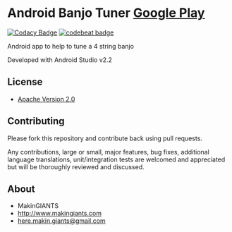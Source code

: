 # Android Banjo Tuner [Google Play](https://play.google.com/store/apps/details?id=com.makingiants.android.banjotuner)
[![Codacy Badge](https://api.codacy.com/project/badge/Grade/3b10f3aa545643b88e0d3ffd1e1de0d6)](https://www.codacy.com/app/danielgomezrico/banjen?utm_source=github.com&amp;utm_medium=referral&amp;utm_content=MakinGiants/banjen&amp;utm_campaign=Badge_Grade)
[![codebeat badge](https://codebeat.co/badges/b1f343ee-4b9a-48a4-b41b-bb58cc5f949a)](https://codebeat.co/projects/github-com-makingiants-banjen)

Android app to help to tune a 4 string banjo

Developed with Android Studio v2.2

## License

* [Apache Version 2.0](http://www.apache.org/licenses/LICENSE-2.0.html)

## Contributing

Please fork this repository and contribute back using pull requests.

Any contributions, large or small, major features, bug fixes, additional
language translations, unit/integration tests are welcomed and appreciated
but will be thoroughly reviewed and discussed.

## About

+ MakinGIANTS
+ http://www.makingiants.com
+ here.makin.giants@gmail.com
